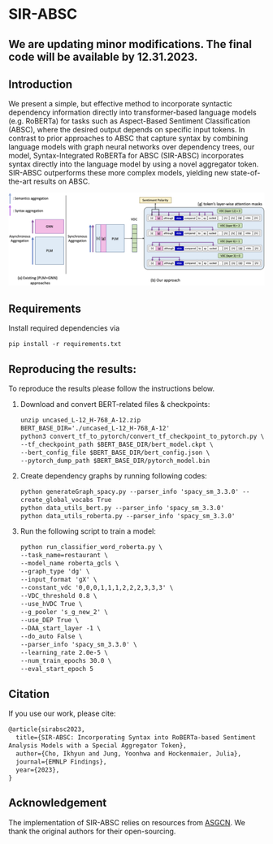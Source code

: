 # SIR-ABSC

## We are updating minor modifications. The final code will be available by 12.31.2023.

## Introduction
We present a simple, but effective method to incorporate syntactic  dependency information  directly into transformer-based language models (e.g. RoBERTa) for tasks such as Aspect-Based Sentiment Classification (ABSC), where the desired  output depends on specific input tokens. In contrast to prior approaches to ABSC that capture syntax by combining language models with graph neural networks over dependency trees, our model, Syntax-Integrated RoBERTa for ABSC (SIR-ABSC) incorporates syntax directly into the language model by using a novel aggregator token. SIR-ABSC outperforms these more complex models, yielding new  state-of-the-art results on ABSC. 

<p align="center">
  <img src="Overall.png" />
</p>
  
## Requirements
Install required dependencies via
```
pip install -r requirements.txt
```

## Reproducing the results:
To reproduce the results please follow the instructions below.
                                                                                      
  1. Download and convert BERT-related files & checkpoints:
     ```
     unzip uncased_L-12_H-768_A-12.zip
     BERT_BASE_DIR='./uncased_L-12_H-768_A-12'
     python3 convert_tf_to_pytorch/convert_tf_checkpoint_to_pytorch.py \
     --tf_checkpoint_path $BERT_BASE_DIR/bert_model.ckpt \
     --bert_config_file $BERT_BASE_DIR/bert_config.json \
     --pytorch_dump_path $BERT_BASE_DIR/pytorch_model.bin
     ```
  2. Create dependency graphs by running following codes:
     ```
     python generateGraph_spacy.py --parser_info 'spacy_sm_3.3.0' --create_global_vocabs True
     python data_utils_bert.py --parser_info 'spacy_sm_3.3.0'
     python data_utils_roberta.py --parser_info 'spacy_sm_3.3.0'
     ```
  3. Run the following script to train a model:
     ```
     python run_classifier_word_roberta.py \
     --task_name=restaurant \
     --model_name roberta_gcls \
     --graph_type 'dg' \
     --input_format 'gX' \
     --constant_vdc '0,0,0,1,1,1,2,2,2,3,3,3' \
     --VDC_threshold 0.8 \
     --use_hVDC True \
     --g_pooler 's_g_new_2' \
     --use_DEP True \
     --DAA_start_layer -1 \
     --do_auto False \
     --parser_info 'spacy_sm_3.3.0' \
     --learning_rate 2.0e-5 \
     --num_train_epochs 30.0 \
     --eval_start_epoch 5
     ```

## Citation
If you use our work, please cite:
```
@article{sirabsc2023,
  title={SIR-ABSC: Incorporating Syntax into RoBERTa-based Sentiment Analysis Models with a Special Aggregator Token},
  author={Cho, Ikhyun and Jung, Yoonhwa and Hockenmaier, Julia},
  journal={EMNLP Findings},
  year={2023},
}
```
## Acknowledgement

The implementation of SIR-ABSC relies on resources from [ASGCN](https://github.com/GeneZC/ASGCN). We thank the original authors for their open-sourcing.
